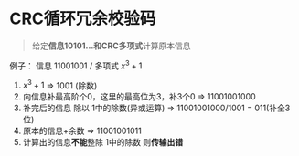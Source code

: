 # CRC循环冗余校验码
> 给定**信息10101...**和**CRC多项式**计算原本信息

例子：
信息 11001001 / 多项式 $x^3+1$
1. $x^3+1$ => 1001 (除数)
2. 向信息补最高阶个0，这里的最高位为3，补3个0 => 11001001000
3. 补完后的信息 除以 1中的除数(异或运算) => 11001001000/1001 = 011(补全3位)
4. 原本的信息+余数 => 11001001011
5. 计算出的信息**不能**整除 1中的除数 则**传输出错**
